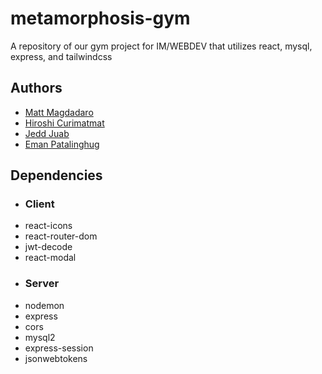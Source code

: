 
# metamorphosis-gym
A repository of our gym project for IM/WEBDEV that utilizes react, mysql, express, and tailwindcss


## Authors

- [Matt Magdadaro](https://www.github.com/raberu12)
- [Hiroshi Curimatmat](https://github.com/Ishiii17)
- [Jedd Juab](https://github.com/Losn1ght)
- [Eman Patalinghug](https://github.com/Choco-Mint23)

## Dependencies
- ### Client
- react-icons
- react-router-dom
- jwt-decode
- react-modal
- ### Server
- nodemon
- express
- cors
- mysql2
- express-session
- jsonwebtokens
